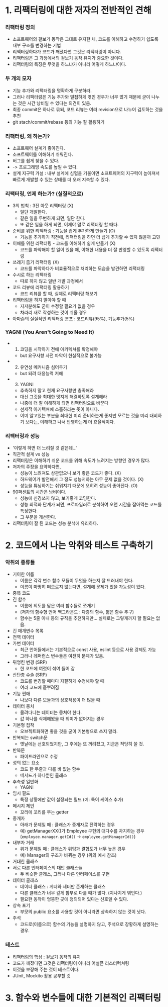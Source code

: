 # 1. 리팩터링에 대한 저자의 전반적인 견해
### 리팩터링 정의
- 소프트웨어의 겉보기 동작은 그대로 유지한 채, 코드를 이해하고 수정하기 쉽도록 내부 구조를 변경하는 기법
- 리팩터링하다가 코드가 깨졌다면 그것은 리팩터링이 아니다.
- 리팩터링은 그 과정에서의 겉보기 동작 유지가 중요한 것이다.
- 리팩터링의 특징은 무엇을 하느냐가 아니라 어떻게 하느냐이다.

### 두 개의 모자
- 기능 추가와 리팩터링을 명확하게 구분하라.
- 그러나 리팩터링은 기능 추가와 밀접하게 엮인 경우가 너무 많기 때문에 굳이 나누는 것은 시간 낭비일 수 있다는 의견이 있음.
- 최종 commit은 하나로 묶되, 코드 리뷰는 여러 revision으로 나누어 검토하는 것을 추천
- git stach/commit/rebase 등의 기능 잘 활용하기

### 리팩터링, 왜 하는가?
- 소프트웨어 설계가 좋아진다.
- 소프트웨어를 이해하기 쉬워진다.
- 버그를 쉽게 찾을 수 있다.
- -> 프로그래밍 속도를 높일 수 있다.
- 설계 지구력 가설 : 내부 설계에 심혈을 기울이면 소프트웨어의 지구력이 높아져서 빠르게 개발할 수 있는 상태를 더 오래 지속할 수 있다.

### 리팩터링, 언제 하는가? (실질적으로)
- 3의 법칙 : 3진 아웃 리팩터링 (X)
  - 일단 개발한다.
  - 같은 일을 두번하게 되면, 일단 한다.
  - 또 같은 일을 하게 되면, 이제야 말로 리팩터링 할 때다.
- 준비를 위한 리팩터링 : 기능을 쉽게 추가하게 만들기 (O)
  - 기능을 추가하기 직전에, 리팩터링을 하면 더 쉽게 추가할 수 있지 않을까 고민
- 이해를 위한 리팩터링 - 코드를 이해하기 쉽게 만들기 (X)
  - 코드를 파악해야 할 일이 있을 때, 이해한 내용을 더 잘 반영할 수 있도록 리팩터링
- 쓰레기 줍기 리팩터링 (X)
  - 코드를 파악하다가 비효율적으로 처리하는 모습을 발견하면 리팩터링
- 수시로 하는 리팩터링
  - 따로 하지 않고 일반 개발 과정에서
- 코드 리뷰에 리팩터링 활용하기
  - 코드 리뷰를 할 때, 실제로 리팩터링 해보기
- 리팩터링을 하지 말아야 할 때
  - 지저분해도 굳이 수정할 필요가 없을 경우
  - 차라리 새로 작성하는 것이 쉬울 경우
- 아마존의 실질적인 리팩터링 분포 : 코드리뷰(95%), 기능추가(5%)

### YAGNI (You Aren't Going to Need It)
- 1. 코딩을 시작하기 전에 아키텍쳐를 확정해야
  - but 요구사항 사전 파악이 현실적으로 불가능
- 2. 유연성 메커니즘 심어두기
  - but 되려 대응능력 저해
- 3. YAGNI
  - 추측하지 말고 현재 요구사항만 충족해라
  - 대신 그것을 최대한 멋지게 해결하도록 설계해라
  - 나중에 더 잘 이해하게 되면 리팩터링으로 바꾼다
  - 선제적 아키텍쳐에 소홀하라는 뜻이 아니다.
  - 이미 알고있는 부분을 최대한 미리 준비하는게 좋지만 모르는 것을 미리 대비하기 보다는, 이해하고 나서 반영하는게 더 효율적이다.

### 리팩터링과 성능
- '이렇게 하면 더 느려질 것 같은데...'
- 직관적 설계 vs 성능
- 리팩터링은 이해하기 쉬운 코드를 위해 속도가 느려지는 방향인 경우가 많다.
- 저자의 주장을 요약하자면,
  - 성능이 느려져도 상관없으니 보기 좋은 코드가 좋다. (X)
  - 하드웨어가 발전해서 그 정도 성능저하는 아무 문제 없을 것이다. (X)
  - 성능을 튜닝하기는 쉬워지기 때문에 오히려 성능이 좋아진다. (O)
- 90퍼센트의 시간은 낭비이다.
  - 성능에 신경쓰지 않고, 보기좋게 코딩한다.
  - 성능 최적화 단계가 되면, 프로파일러로 분석하여 오랜 시간을 잡아먹는 코드를 특정한다.
  - 그 부분을 개선한다.
- 리팩터링이 잘 된 코드는 성능 분석에 유리하다.

# 2. 코드에서 나는 악취와 테스트 구축하기
### 악취의 종류들
- 기이한 이름
  - 이름은 각각 변수 함수 모듈이 무엇을 하는지 잘 드러내야 한다.
  - 이름이 마땅히 떠오르지 않는다면, 설계에 문제가 있을 가능성이 있다.
- 중복 코드
- 긴 함수
  - 이름에 의도를 담은 여러 함수들로 쪼개기
  - (저자의 함수형 언어 백그라운드 : 다층의 함수, 짧은 함수 추구)
  - 함수는 5줄 이내 등의 규칙을 추천하지만... 실제로는 그렇게까지 할 필요는 없음.
- 긴 매개변수 목록
- 전역 데이터
- 가변 데이터
  - 최근 언어들에서는 기본적으로 const 사용, eslint 등으로 사용 강제도 가능
  - 그러나 레퍼런스 변수들은 여전히 문제가 있음.
- 뒤엉킨 변경 (SRP)
  - 한 코드에 여럿이 섞여 들어 감
- 산탄총 수술 (SRP)
  - 코드를 변경할 때마다 자잘하게 수정해야 할 때
  - 여러 코드에 흩뿌려짐
- 기능 편애
  - 나보다 다른 모듈과의 상호작용이 더 많을 때
- 데이터 뭉치
  - 몰려다니는 데이터는 뭉쳐야 한다.
  - 값 하나를 삭제해봤을 때 의미가 없어지는 경우
- 기본형 집착
  - 오브젝트화하면 좋을 것을 굳이 기본형으로 쓰지 말라.
- 반복되는 switch문
  - 옛날에는 선호되었지만, 그 후에는 또 꺼려졌고, 지금은 적당히 쓸 것.
- 반복문
  - 파이프라인으로 수정
- 성의 없는 요소
  - 코드 한 두줄과 다를 바 없는 함수
  - 메서드가 하나뿐인 클래스
- 추측성 일반화
  - YAGNI
- 임시 필드
  - 특정 상황에만 값이 설정되는 필드 (예: 특이 케이스 추가)
- 메시지 체인
  - 꼬리에 꼬리를 무는 getter
- 중개자
  - 아래가 문제일 때 : 클래스가 중개자로 전락하는 경우
  - 예) getManagerXX()가 Employee 구현의 대다수를 차지하는 경우 (`employee.manager.getId()` -> `employee.getManagerId()`)
- 내부자 거래
  - 위가 문제일 때 : 클래스가 위임과 결합도가 너무 높은 경우
  - 예) Manager의 구조가 바뀌는 경우 (위의 예시 참조)
- 거대한 클래스
- 서로 다른 인터페이스의 대안 클래스들
  - 두 비슷한 클래스, 그러나 다른 인터페이스를 구현
- 데이터 클래스
  - 데이터 클래스 : 게터와 세터만 존재하는 클래스
  - 다른 클래스가 너무 깊게 함부로 다룰 때가 많다. (지나치게 엮인다.)
  - 필요한 동작이 엉뚱한 곳에 정의되어 있다는 신호일 수 있다.
- 상속 포기
  - 부모의 public 요소를 사용할 것이 아니라면 상속하지 않는 것이 낫다.
- 주석
  - 코드로(이름으로) 함수의 기능을 설명하지 않고, 주석으로 장황하게 설명하는 경우.

### 테스트
- 리팩터링의 핵심 : 겉보기 동작의 유지
- 코드가 깨졌다면 그것은 리팩터링이 아니라 어설픈 리스터럭쳐링
- 이것을 보장해 주는 것이 테스트이다.
- JUnit, Mockito 활용 공부할 것

# 3. 함수와 변수들에 대한 기본적인 리팩터링
